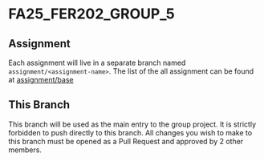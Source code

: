 # FA25_FER202_GROUP_5

## Assignment

Each assignment will live in a separate branch named `assignment/<assignment-name>`.
The list of the all assignment can be found at [assignment/base](https://github.com/nananguyen15/FA25_FER202_GROUP_5/tree/assignment/base)

## This Branch

This branch will be used as the main entry to the group project. It is strictly
forbidden to push directly to this branch. All changes you wish to make to this
branch must be opened as a Pull Request and approved by 2 other members.

